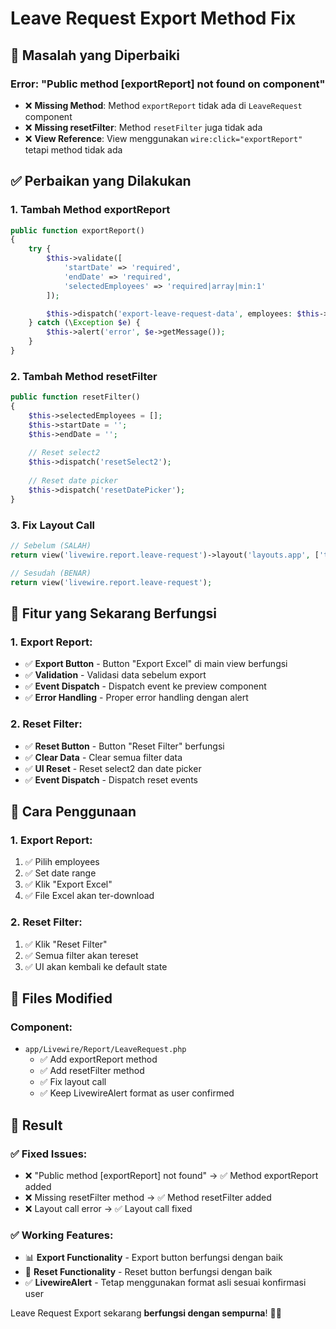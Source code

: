 # Leave Request Export Method Fix

## 🔧 Masalah yang Diperbaiki

### **Error: "Public method [exportReport] not found on component"**
- ❌ **Missing Method**: Method `exportReport` tidak ada di `LeaveRequest` component
- ❌ **Missing resetFilter**: Method `resetFilter` juga tidak ada
- ❌ **View Reference**: View menggunakan `wire:click="exportReport"` tetapi method tidak ada

## ✅ Perbaikan yang Dilakukan

### **1. Tambah Method exportReport**
```php
public function exportReport()
{
    try {
        $this->validate([
            'startDate' => 'required',
            'endDate' => 'required',
            'selectedEmployees' => 'required|array|min:1'
        ]);

        $this->dispatch('export-leave-request-data', employees: $this->selectedEmployees, startDate: $this->startDate, endDate: $this->endDate);
    } catch (\Exception $e) {
        $this->alert('error', $e->getMessage());
    }
}
```

### **2. Tambah Method resetFilter**
```php
public function resetFilter()
{
    $this->selectedEmployees = [];
    $this->startDate = '';
    $this->endDate = '';
    
    // Reset select2
    $this->dispatch('resetSelect2');
    
    // Reset date picker
    $this->dispatch('resetDatePicker');
}
```

### **3. Fix Layout Call**
```php
// Sebelum (SALAH)
return view('livewire.report.leave-request')->layout('layouts.app', ['title' => 'Leave Request']);

// Sesudah (BENAR)
return view('livewire.report.leave-request');
```

## 🎯 Fitur yang Sekarang Berfungsi

### **1. Export Report:**
- ✅ **Export Button** - Button "Export Excel" di main view berfungsi
- ✅ **Validation** - Validasi data sebelum export
- ✅ **Event Dispatch** - Dispatch event ke preview component
- ✅ **Error Handling** - Proper error handling dengan alert

### **2. Reset Filter:**
- ✅ **Reset Button** - Button "Reset Filter" berfungsi
- ✅ **Clear Data** - Clear semua filter data
- ✅ **UI Reset** - Reset select2 dan date picker
- ✅ **Event Dispatch** - Dispatch reset events

## 🚀 Cara Penggunaan

### **1. Export Report:**
1. ✅ Pilih employees
2. ✅ Set date range
3. ✅ Klik "Export Excel"
4. ✅ File Excel akan ter-download

### **2. Reset Filter:**
1. ✅ Klik "Reset Filter"
2. ✅ Semua filter akan tereset
3. ✅ UI akan kembali ke default state

## 📁 Files Modified

### **Component:**
- `app/Livewire/Report/LeaveRequest.php`
  - ✅ Add exportReport method
  - ✅ Add resetFilter method
  - ✅ Fix layout call
  - ✅ Keep LivewireAlert format as user confirmed

## 🎯 Result

### **✅ Fixed Issues:**
- ❌ "Public method [exportReport] not found" → ✅ Method exportReport added
- ❌ Missing resetFilter method → ✅ Method resetFilter added
- ❌ Layout call error → ✅ Layout call fixed

### **✅ Working Features:**
- 📊 **Export Functionality** - Export button berfungsi dengan baik
- 🔄 **Reset Functionality** - Reset button berfungsi dengan baik
- ✅ **LivewireAlert** - Tetap menggunakan format asli sesuai konfirmasi user

Leave Request Export sekarang **berfungsi dengan sempurna**! 🚀✨

